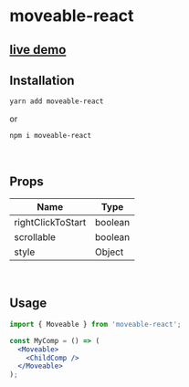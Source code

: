 # moveable-react

## [live demo](https://jyoketsu.github.io/moveable-react/)

## Installation

```bash
yarn add moveable-react
```

or

```
npm i moveable-react
```

<br/>

## Props

| Name              | Type    |
| ----------------- | ------- |
| rightClickToStart | boolean |
| scrollable        | boolean |
| style             | Object  |

<br/>

## Usage

```jsx
import { Moveable } from 'moveable-react';

const MyComp = () => (
  <Moveable>
    <ChildComp />
  </Moveable>
);
```
